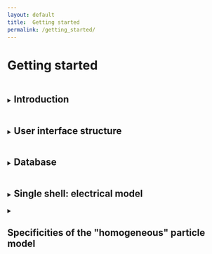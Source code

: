 ```yaml
---
layout: default
title:  Getting started
permalink: /getting_started/
---
```


<h1> Getting started </h1>
<details>
<summary><h2 class="menutitle"> Introduction</h2></summary>

<p class="retrait"> MyDEP is a Java based standalone software which allows to study dielectric particle response to AC electric fields and to analyse the electric properties of biological cells.
It consists of a Graphical User Interface (GUI) supporting a literature-based database. This tool can also be used with the user's own data sets. </p>

<h2 class="menutitle"> Installation and system requirements </h2>

<p> MyDEP can be run on Windows, Mac OS X or Linux/Ubuntu operating systems. It requires Java to be installed on your system.</p>
<p> Download the latest version of MyDEP by clicking on the "Free Download" button in the page header.
Unzip the folder (zip archive) and open it. Double-click on the mydep.jar file.</p>
<p> For OS X users, depending on the security preferences, the following message might be displayed: </p>

<div class="DIVimage60">
    <img class="im" src='/assets/img/image01_mac.png' />
</div>
<p>In this case click on OK, go to System Preferences -> Security and Privacy. Under the General tab the following info should appear:</p>

<div class="DIVimage60">
    <img class="im" src='/assets/img/image02_mac.png' />
</div>

<p> Click on "Open anyway" -> Open </p>

<div class="DIVimage60">
    <img class="im" src='/assets/img/image03_mac.png' />
</div>

<p> The "mydep.ini" file will be created containing all your preferences and the following screen will appear with the application: </p>

<div class="DIVimage">
    <img class="im" src='/assets/img/image04_MyDEP.png' />
</div>

 </details>
<details>
<summary><h2 class="menutitle"> User interface structure </h2></summary>

<div class="DIVimage">
    <img class="im" src='/assets/img/Image05_MyDEP_cadreRouge_number_menubar.png' />
</div>

<p> The interface is constituted of nine different parts: </p>
<ol>
  <li> Medium </li>
  <li> Frequencies </li>
  <li> Model </li>
  <li> Sweep </li>
  <li> Calculate </li>
  <li> Graphs </li>
  <li> Results </li>
  <li> Display options </li>
  <li> Menu bar </li>
</ol>  

The following section describes them one by one.

It should be noted that tooltips are available for most of the interface parameters. To access them, the user should place the mouse cursor on the desired parameter.

  <details><summary class="tab"><h4 class="menutitle"> 1. Medium </h4> </summary><p class="retrait"> In this section, the user can choose the dielectric properties of the medium which are $\sigma_m$, the electrical conductivity and $\varepsilon_m$, the relative permittivity.
	An additional box allows to indicate the value of the volume fraction $\phi$. It corresponds to the fraction of the volume of the cells compared to the volume of liquid. This value is needed only for the calculation of the permittivity and conductivity of the suspension of particles with the Maxwell and Asami methods that will be described later.</p>
  </details>
  <details><summary class="tab"><h4 class="menutitle"> 2. Frequencies </h4></summary> <p> In this section, the user can choose the start and stop frequencies of the graph as well as the number of points, logarithmically spaced, that will be used. </p>
</details>
  <details><summary class="tab"><h4 class="menutitle"> 3. Model </h4></summary> <p> In this section, the user can choose the particle model that will be implemented. Dielectric particles such as cells are usually represented as concentric shells. Here the user can specify the number of layers that will be used. Moreover, the particle shape can be either spherical or ellipsoidal. The possible models are: </p>

  <ul>
      <li> <b>Homogeneous particle:</b> this model corresponds to a completely homogeneous particle.
        <br><br>
        <div class="DIVimage">
            <img class="im" src='/assets/img/image06_homogeneous.png' />
        </div><br>
      </li>
      <li> <b>Single-shell:</b> this model corresponds to a particle with an outside layer. For a cell it typically represents a cytoplasm surrounded by a lipid membrane.
        <br><br>
        <div class="DIVimage">
            <img class="im" src='/assets/img/image07_single.png' />
        </div><br>
      </li>
      <li> <b>Two-shell:</b> this model corresponds to a particle with two outside layers. For a cell it corresponds to a cytoplasm surrounded by a cell membrane and a cell wall.
        <br><br>
        <div class="DIVimage">
            <img class="im" src='/assets/img/image08_two.png' />
        </div><br>
      </li>
      <li> <b>Three-shell:</b> this model corresponds to a cell with one outside layer and a nucleus occupying a significant volume. The order of the layers from the inside to the outside is nucleoplasm, nuclear envelope, cytoplasm and cell membrane.
        <br><br>
        <div class="DIVimage">
            <img class="im" src='/assets/img/image09_three.png' />
        </div><br>
      </li>
      <li> <b>Four-shell:</b> this model corresponds to a cell with two outside layers and a nucleus occupying a significant volume. The order of the layers from the inside to the outside is nucleoplasm, nuclear envelope, cytoplasm, cell membrane and cell wall.
        <br><br>
        <div class="DIVimage">
            <img class="im" src='/assets/img/image10_four.png' />
        </div><br>
      </li>
  </ul>  

  <p>Here is a summarized description of the implemented cell models (the four-shell model is not represented here):</p>
  <div>
      <img class="im" src='/assets/img/image11_CellModel.png' />
  </div>

  </details>
  <details><summary class="tab"><h4 class="menutitle"> 4. Sweep </h4></summary> <p class="retrait"> The Sweep button, once pressed, performs a sweep on different values of the selected parameter. To change the parameter on which the sweep is performed, click on the Sweep parameter and select the desired parameter (cf following image). The number of points used, as well as the min and max value, can also be specified. If the log button is pressed, the values will be logarithmically distributed (linearly distributed otherwise). </p>
  <div class="DIVimage60">
      <img class="im" src='/assets/img/image12_SweepParameters.png' />
  </div>

  </details>
  <details><summary class="tab"><h4 class="menutitle"> 5. Calculate </h4></summary> <p class="retrait"> The Calculate button performs the corresponding calculation displayed in the Graphs section. The orange color of the button indicates that no calculation has been performed. The button turns green once the calculation is done.</p>
	<p class="retrait">If the Sweep button is pressed, the progression of the calculation will be displayed on this button by using a progress bar.</p>

  </details>
  <details><summary class="tab"><h4 class="menutitle"> 6. Graphs </h4></summary> <p class="retrait"> The graphs displayed in this section are the following:</p>
	<ul>
    <li> Clausius-Mossotti factor, abbreviated CM factor (real and/or imaginary part).</li>
    <li> Complex Permittivity:
	<ul>
          <li> $|\varepsilon_{eq}^{\ast}| / \varepsilon_{0}$: the modulus of the equivalent complex relative permittivity of the particle. </li>
          <li> $|\varepsilon_{m}^{\ast}|/ \varepsilon_{0}$: the modulus of the complex relative permittivity of the medium. </li>
          <li> $|\varepsilon_{mix}^{\ast}| /  \varepsilon_{0}$: the modulus of the equivalent complex relative permittivity of the particles in suspension in the medium. </li>			
        </ul>  		
		</li>
    <li> Permittivity: 
        <ul>
          <li> $\varepsilon_{eq}$: the equivalent relative permittivity of the particle. </li>
	  <li> $\varepsilon_{m}$: the relative permittivity of the medium. </li>
          <li> $\varepsilon_{mix}$: the equivalent relative permittivity of the particles in suspension in the medium at the given volume fraction.</li>
        </ul>  
    </li>    
    <li> Conductivity:
        <ul>
          <li> $\sigma_{eq}$: the equivalent electrical conductivity of the particle. </li>
	  <li> $\sigma_{m}$: the electrical conductivity of the medium. </li>
          <li> $\sigma_{mix}$: the equivalent electrical conductivity of the particles in suspension in the medium at the given volume fraction.</li>
        </ul>  
    </li>
    <li>Crossover: This graph corresponds to the different crossover frequencies when the sweep mode is used.
    </li>
  </ul>

  <p> <b>Editing curves:</b></p>
  <ul>
      <li> <b>Zooming</b>:<br> You can zoom the graph using the scroll-wheel of your mouse or the zoom functionality of your trackpad. </li>
      <li> <b>Curve properties: </b><br>
      A left click on a displayed curve will select the curve which will appear in a thicker linestyle. The corresponding parameters used for its creation will be displayed in the left part of the interface (Medium/Frequencies/Model).<br>
      A right click on a displayed curve will cause a popup menu to appear with the following options:
      <ul>
        <li>Curve parameters: The line style of the curve and its width can be adjusted as well as its color with Swatches, HSV, HSL, RGB and CMYK color models.</li>
        <li> Sweep curve parameters:
         If the curve was generated in the sweep mode (sweep of one parameter), this menu enables to modify the line style, line width and color of all the curves generated during the sweep. </li>
        <li> Delete curve: Delete the specific curve. </li>
      </ul>
      </li>
      <li> <b>Legend:</b><br>
      The legend can be moved in the graph by dragging it. The following parameters can be modified by right-clicking on the legend -> Legend parameters:
      <ul>
      <li> Opacity of the legend: By default, the legend background is opaque but can become transparent by unclicking the button.</li>
      <li> Anchoring (horizontal and vertical): This corresponds to the fixed point when the MyDEP interface size is modified on screen or printed. </li>
      <li> Font and font size </li>
      <li> Font color and background color</li>
      </ul><br>
      <div class="DIVimage">
          <img class="im" src='/assets/img/image13_LegendParameters.png' />
      </div>
      <br>
      In the Sweep mode the legend will display the properties of the last generated curve (default mode) or the selected curve.
      </li>
      <li> <b>Axis properties:</b><br>
      A right click on the axes will give access to the Grid and labels parameters menu. This menu offers the possibility to change:
      <ul>
      <li> The displayed axis properties: horizontal and vertical axis labels (possibility to use html for special characters), the font and the font size</li>
      <li> The unit properties: font and font size. </li>
      <li> Font and font size. </li>
      <li> The major grid and minor grid parameters: line style, line width and color.</li>
      </ul><br>
      <div class="DIVimage">
          <img class="im" src='/assets/img/image14_GridProperties.png' />
      </div>
      <br>
      </li>
</ul>
     </details>
     
  <details><summary class="tab"><h4 class="menutitle"> 7. Results </h4> </summary><p class="retrait"> This section corresponds to an analysis of part of the graphs. The part is different depending on the selected graph:</p>
<ul>
        <li>CM factor tab:
          <ul>
          <li> $Re[CM(f)]$ and $Im[CM(f)]$ button: if pressed the corresponding curves will be displayed.</li>
          <li> Min Max auto button: if pressed the Min and Max value will be adjusted automatically. Otherwise they will correspond to $yAxis_{min}$ and $yAxis_{max}$.</li>
          <li> 	$f_{cursor}$ button: a vertical line will be displayed at the frequency written in the box, whose unit can be adjusted (Hz, kHz, MHz or GHz). The value can also be adjusted with the corresponding slider. The values of $Re[CM(f)]$, $Im[CM(f)]$, $F_{DEP}/\nabla E^2_{RMS}$ and $\Gamma_{ROT}/|E^2|$ are displayed in the $At f_{cursor}$ box.</li>
          <li> $Baseline$ button: a horizontal line will be displayed at the value written in the box. The value can also be adjusted with the corresponding slider.</li>
          <li> $Legend$ button: A click on the Legend button will open a popup menu where the properties to display will be available by ticking the corresponding tickbox. The order of the displayed parameters can be modified by clicking on the corresponding arrows. The "user text" box can be used to display the desired text, using html language when needed.</li>
          <li> Re Crossover: the different crossover frequencies correspond to the frequencies at which $Re[CM(f)] = 0$</li>
	  <li> Im MinMax: the frequencies at which $Im[CM(f)]$ is minimal and maximal</li>
          </ul>
        </li>
        <li> Complex Permittivity, Permittivity and Conductivity tabs:
          <ul>
            <li> Particle, Medium and Mixture buttons: if pressed the corresponding curves will be displayed. </li>
            <li> Min Max auto button: if pressed the Min and Max value will be adjusted automatically. Otherwise, they will be correspond to $|\varepsilon_{eq}^{\ast}| / \varepsilon_{0min}$ and $|\varepsilon_{eq}^{\ast}| / \varepsilon_{0max}$
(respectively $\varepsilon_{min}$ and $\varepsilon_{max}$ and $\sigma_{min}$ and $\sigma_{max}$).</li>		  
            <li> $f_{cursor}$: a vertical line will be displayed at the frequency written in the box, whose unit can be adjusted (Hz, kHz, MHz or GHz). The value can also be adjusted with the corresponding slider. The values for the Particle, Medium and Mixture are displayed in the $At f_{cursor}$ box.</li>
            <li> All the other buttons have similar behavior as described in the CM factor tab.</li>
          </ul>
        </li>
        <li> Crossover tab: if a sweep is performed on the $\sigma_{m}$ button, the corresponding crossover frequencies will be displayed in this graph:
		<ul>
		<li> $Lower$ and $Upper$: if pressed the corresponding curves will be displayed. </li>
    		<li> Min Max auto button: if pressed the Min and Max value will be adjusted automatically. Otherwise, they will be correspond to $Frequency_{min}$ and $Frequency_{max}$. </li>
          	<li> $\sigma_{m} (S/m)$ button: a vertical line will be displayed at the value written in the box. The value can also be adjusted with the corresponding slider.</li>
            	<li> $f_{cursor}$: a horizontal line will be displayed at the frequency written in the box, whose unit can be adjusted (Hz, kHz, MHz or GHz). The value can also be adjusted with the corresponding slider. The values of the Lower and Upper crossover frequencies are displayed in the $At \quad \sigma_{m}$ box.</li>
<li> Remark: If both the $\sigma_{m} (S/m)$ and $f_{cursor}$ buttons are pressed, a click on a point will move the two cursors together. Draging the $\sigma_{m} (S/m)$ cursor on the graph will move both cursors on the same curve.</li>	
		</ul>	
      	</li>    
</ul>
</details>
	
<details><summary class="tab"><h4 class="menutitle"> 8. Display options </h4></summary>
      <p> This section contains different buttons to adjust the properties of the graphs displayed in the Graphs section:</p>
      <ul>
      	 <li>Clear fig button: Clear fig removes all curves from the Graph section</li>
         <li> X Log button: If X Log is pressed the x axis will be displayed with a logarithmic scale, otherwise with a linear scale.</li>
         <li> Y Log button: If Y Log is pressed the x axis will be displayed with a logarithmic scale, otherwise with a linear scale.</li>
         <li> Hold on button:  Hold on retains plots in the current axes so that new plots added to the axes do not delete existing plots.</li>
         <li> Reset zoom button: Reset zoom resets the graph to its initial zoom.</li>
         <li>Legend button: Legend displays the legend in the graph.</li>
      </ul>
      </details>
  <details><summary class="tab"><h4 class="menutitle"> 9. Menu bar </h4></summary> <p>The menu bar contains different categories:</p>
      <ul>
        <li>File
        <ul><li>Quit: Quit the interface.</li></ul></li>
        <li> Data
        <ul><li>Import: Import a new database.</li>
            <li>Export:
              <ul> <li> user database: Export the user database (user_database.txt) at the desired location. By default the user_database.txt file is generated in the mydep directory each time the MyDEP software is closed.</li>
              <li> complete_database: Export the complete database (database .txt and user_database.txt merged) at the desired location. </li>
              <li> mixture -> Asami-Hanai parameters-> Number of increments: set the number of increments used to calculate the mixture equivalent permittivity using the Asami-Hanai formula. </li>
              </ul>
            </li>
        </ul>
        </li>
        <li> Interface
        <ul><li> Print: Print the interface using the printer. From this menu a pdf can be generated directly (on macOS) or by using a pdfPrinter.</li>
            <li> Export: Open a popupmenu for exporting the interface as displayed in the following image. The following parameters can be choosen:
              <ul>
                <li>	Output format: A5 to A0 or personalized by specifying the width and height.
                </li>
                <li> Resolution: 75, 150, 300 or 600 dpi.
                </li>
                <li> Orientation.
                </li>
                <li> Keep screen aspect ratio: keep the same aspect ratio as what is displayed on the screen. This option will partially rule out the output format chosen. Only one dimension will be conserved.
                </li>
                <li> File format: pdf, jpg, bmp, gif, png, jpeg.
                </li>
              </ul>
              <br>
              <div class="DIVimage">
                  <img class="im" src='/assets/img/image15_Interface_export_parameters.png' />
              </div>
           </li>
        </ul>
        </li>
        <li> Graph
        <ul><li> Undock windows: This option allows to separate the myDEP interface in 3 parts:
              <ul>
                <li>The parameters part containing the left part of the interface (Medium/Frequencies/Model)</li>
                <li>Graphs</li>
                <li>Results and Display options</li>
              </ul>
            <p>Closing  the Graphs or Results and Display parts will redock them all together.</p></li>
            <li> Print: Print the graph displayed on the screen using the printer. From this menu a pdf can be generated directly (on macOS) or by using a pdfPrinter </li>
            <li> Export: Open a popupmenu for exporting the graph displayed on the screen. The following parameters can be choosen:
              <ul>
                <li> Output format (A5 to A0 or personalized by specifying the width and height.</li>
	              <li> Resolution: 75, 150, 300 or 600 dpi.</li>
                <li> Orientation. </li>
                <li> Keep screen aspect ratio: keep the same aspect ration as what is displayed on the screen. This option will partially rule out the output format chosen. Only one dimension will be conserved.</li>
                <li> File format: pdf, jpg, bmp, gif, png, jpeg. </li>
              </ul>
            </li>
            <li> Grid and labels parameters: already explained in the Graph section</li>
            <li> Legend parameters: already explained in the Graph section</li>
        </ul>
        </li>
        <li> Help </li>
        </ul>


 </details>
 </details>
<details>
<summary><h2 class="menutitle"> Database </h2></summary>


<p class="retrait">MyDEP allows to work with cell models from the Homogeneous particle model up to a Four-shell particle model, spherical or ellipsoidal. A database, compiling data for each model that were found in the literature has been created. This database is in the file database.txt. </p>

<p class="retrait">For each model all the information concerning the model can be seen by Clicking on the View references button. The popup menu that open contains:
<ul>
    <li> The Name of the model</li>
    <li> The Author </li>
    <li> The Title of the Article </li>
    <li>The journal where the data were published </li>
    <li> The DOI or link where the article can be found (For a given DOI_ex, the article can be found at dx.doi.org/DOI_ex </li>
    <li> The year of publication </li>
    <li> Remarks: if additional comments are needed </li>
</ul>
<br>
<div class="DIVimage">
    <img class="im" src='/assets/img/image16_ViewReferences.png' />
</div>
</p>

<p class="retrait">The users can either use the model already implemented in the database or create their own. To do so, click on the "Create" button in the desired model type, specify the name of the model and any additional information. Replace the values already present in the interface by the desired ones and click on Save. The saved model will be automatically saved in the user database once the MyDEP software will be closed. The model from the user database can also be deleted by clicking on the Delete button.

A similar principle is applied for the different media in the medium section of MyDEP. For each medium "name" and "Remarks" field are available through the "View" button.</p>


 </details>
<details>
<summary><h2 class="menutitle">Single shell: electrical model </h2></summary>

<p>For the Single-shell model an additional feature allows to specify different properties of the cell membrane: either the "Classical Model" ($th_{cm}$, $\sigma_{cm}$ and $\varepsilon_{cm}$) or the "Electrical Model" (specific membrane conductance $G_{cm}$ and capacitance $C_{cm}$). </p>

<p>
<ul>
    <li>From "Classical Model" to "Electrical Model":<br>
    If the "Classical Model" is selected, a click on the "Convert" button will calculate $G_{cm}$  and $C_{cm}$ following the formula:
    $$G_{cm}=\frac{\sigma_{cm}}{th_{cm}}$$
    $$C_{cm}=\frac{\varepsilon_{cm}}{th_{cm}}$$
    A click on "Electrical Model" will use the calculated values.<br>
    </li>
    <li>
    From "Electrical Model" to "Classical Model":<br>
    If the "Electrical Model" is selected, a click on the "Convert" button will make the $th_{cm}$ box accessible. Once the value is entered, press the "ok" button. The values of $\sigma_{m}$ and $\varepsilon_{cm}$ will be calculated.
    A click on "Classical Model" will use the calculated values.
    </li>
</ul>
</p>

</details>
<details>
<summary><h2 class="menutitle">Specificities of the "homogeneous" particle model </h2></summary>


<p>
The "classical model" uses the electrical properties of the particles, $\sigma_p$ and $\varepsilon_p$, for the calculation of the CM factor, Permittivity, Conductivity and Crossover frequencies (see "Graphs" section). The radius of the particle is only used for the calculation of $F_{DEP}/\nabla E^2_{RMS}$ and $\Gamma_{ROT}/|E^2| $ and, for the ellipsoid, for depolarization factor and all the calculations.

For small particles, surface charges affect significantly their dielectric response and should be taken into account, as shown by the formula:

$$ \sigma_p=\sigma_{p bulk}+\frac{2K_s^i}{r}+\frac{2K_s^d}{r}$$

where<br>
$\sigma_{p bulk}$: bulk electrical conductivity of the particle <br>
$K_s^i$: Stern layer conductance <br>
$K_s^d$: diffuse layer conductance <br>

To account for surface conductance, the user can either specify :
<ul>
  <li> $K_s^i$ and $K_s^d$ </li>
  <li> $K_s^i$ and the zeta potential $\zeta$. </li>
</ul>
</p>
</details>

<style>
	/*getting started css*/
.menutitle {
    display: inline-block;
}

.tab {
	padding-left:5em;
}

details[open] summary ~ * {
  animation: sweep .5s ease-in-out;
}

@keyframes sweep {
  0%    {opacity: 0; margin-left: -10px}
  100%  {opacity: 1; margin-left: 0px}
}
/*******************/
</style>
